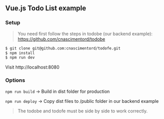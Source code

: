 ## Vue.js Todo List example

### Setup
> You need first follow the steps in todobe (our backend example): https://github.com/cnascimentord/todobe

```bash
$ git clone git@github.com:cnascimentord/todofe.git
$ npm install
$ npm run dev
```
Visit http://localhost:8080

### Options

`npm run build` -> Build in dist folder for production

`npm run deploy` -> Copy dist files to /public folder in our backend example

> The todobe and todofe must be side by side to work correctly.
